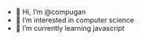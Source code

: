 - 👋 Hi, I’m @compugan
- 👀 I’m interested in computer science
- 🌱 I’m currently learning javascript


<!---
compugan/compugan is a ✨ special ✨ repository because its `README.md` (this file) appears on your GitHub profile.
You can click the Preview link to take a look at your changes.
--->
